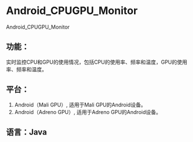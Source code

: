 # Android_CPUGPU_Monitor
Android_CPUGPU_Monitor
## 功能：
实时监控CPU和GPU的使用情况，包括CPU的使用率、频率和温度，GPU的使用率、频率和温度。
## 平台：
1. Android（Mali GPU）, 适用于Mali GPU的Android设备。
2. Android（Adreno GPU）, 适用于Adreno GPU的Android设备。
## 语言：Java
